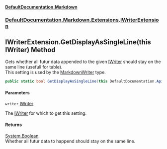 #### [DefaultDocumentation.Markdown](index.md 'index')
### [DefaultDocumentation.Markdown.Extensions](index.md#DefaultDocumentation.Markdown.Extensions 'DefaultDocumentation.Markdown.Extensions').[IWriterExtension](IWriterExtension.md 'DefaultDocumentation.Markdown.Extensions.IWriterExtension')

## IWriterExtension.GetDisplayAsSingleLine(this IWriter) Method

Gets whether all futur data appended to the given [IWriter](https://github.com/Doraku/DefaultDocumentation/blob/master/documentation/api/IWriter.md 'DefaultDocumentation.Api.IWriter') should stay on the same line (usefull for table).  
This setting is used by the [MarkdownWriter](MarkdownWriter.md 'DefaultDocumentation.Markdown.Writers.MarkdownWriter') type.

```csharp
public static bool GetDisplayAsSingleLine(this DefaultDocumentation.Api.IWriter writer);
```
#### Parameters

<a name='DefaultDocumentation.Markdown.Extensions.IWriterExtension.GetDisplayAsSingleLine(thisDefaultDocumentation.Api.IWriter).writer'></a>

`writer` [IWriter](https://github.com/Doraku/DefaultDocumentation/blob/master/documentation/api/IWriter.md 'DefaultDocumentation.Api.IWriter')

The [IWriter](https://github.com/Doraku/DefaultDocumentation/blob/master/documentation/api/IWriter.md 'DefaultDocumentation.Api.IWriter') for which to get this setting.

#### Returns
[System.Boolean](https://docs.microsoft.com/en-us/dotnet/api/System.Boolean 'System.Boolean')  
Whether all futur data to happend should stay on the same line.